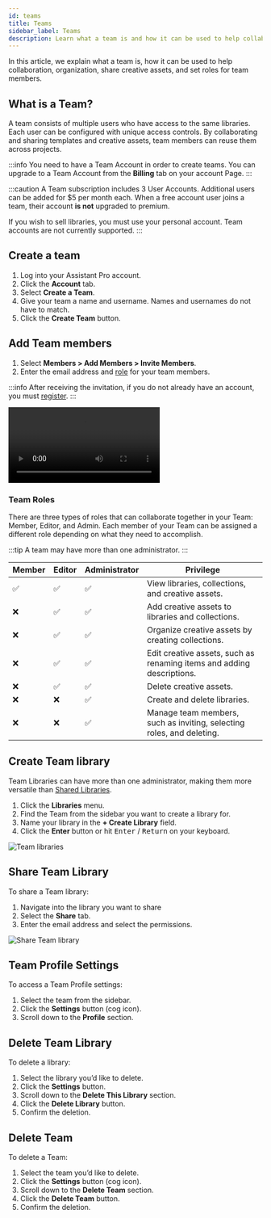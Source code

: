 ```yaml
---
id: teams
title: Teams
sidebar_label: Teams
description: Learn what a team is and how it can be used to help collaboration and organization with team members.
---
```


In this article, we explain what a team is, how it can be used to help collaboration, organization, share creative assets, and set roles for team members.


## What is a Team?

A team consists of multiple users who have access to the same libraries. Each user can be configured with unique access controls. By collaborating and sharing templates and creative assets, team members can reuse them across projects.

:::info
You need to have a Team Account in order to create teams. You can upgrade to a Team Account from the **Billing** tab on your account Page.
:::

:::caution
A Team subscription includes 3 User Accounts. Additional users can be added for $5 per month each. When a free account user joins a team, their account **is not** upgraded to premium.

If you wish to sell libraries, you must use your personal account. Team accounts are not currently supported.
:::

## Create a team

1. Log into your Assistant Pro account.
2. Click the **Account** tab.
3. Select **Create a Team**.
4. Give your team a name and username. Names and usernames do not have to match.
5. Click the **Create Team** button.

## Add Team members

1. Select **Members > Add Members > Invite Members**.
2. Enter the email address and [role](#team-roles) for your team members.

:::info
After receiving the invitation, if you do not already have an account, you must [register](https://assistant.pro/#pricing).
:::

<video autoPlay loop>
<source src="/video/assistant/account-settings--create-team.mp4" type="video/mp4" />
<source src="/video/assistant/account-settings--create-team.webm" type="video/webm" />
</video>

### Team Roles

There are three types of roles that can collaborate together in your Team: Member, Editor, and Admin. Each member of your Team can be assigned a different role depending on what they need to accomplish.

:::tip
A team may have more than one administrator.
:::

| Member  | Editor  | Administrator  | Privilege                                                              |
|---------|---------|----------------|------------------------------------------------------------------------|
|✅       |✅       |✅              | View libraries, collections, and creative assets.                      |
|❌       |✅       |✅              | Add creative assets to libraries and collections.                      |
|❌       |✅       |✅              | Organize creative assets by creating collections.                      |
|❌       |✅       |✅              | Edit creative assets, such as renaming items and adding descriptions.  |
|❌       |✅       |✅              | Delete creative assets.                                                |
|❌       |❌       |✅              | Create and delete libraries.                                           |
|❌       |❌       |✅              | Manage team members, such as inviting, selecting roles, and deleting.  |

## Create Team library

Team Libraries can have more than one administrator, making them more versatile than [Shared Libraries](libraries/share-library.md).

1. Click the **Libraries** menu.
2. Find the Team from the sidebar you want to create a library for.
3. Name your library in the **+ Create Library** field.
4. Click the **Enter** button or hit <kbd>Enter</kbd> / <kbd>Return</kbd> on your keyboard.

![Team libraries](/img/assistant/cloud--account-settings--create-team--1.jpg)

## Share Team Library

To share a Team library:

1. Navigate into the library you want to share
2. Select the **Share** tab.
3. Enter the email address and select the permissions.

![Share Team library](/img/assistant/cloud--account-settings--create-team--2.jpg)

## Team Profile Settings

To access a Team Profile settings:

1. Select the team from the sidebar.
2. Click the **Settings** button (cog icon).
3. Scroll down to the **Profile** section.

## Delete Team Library

To delete a library:

1. Select the library you’d like to delete.
2. Click the **Settings** button.
3. Scroll down to the **Delete This Library** section.
4. Click the **Delete Library** button.
5. Confirm the deletion.

## Delete Team

To delete a Team:

1. Select the team you’d like to delete.
2. Click the **Settings** button (cog icon).
3. Scroll down to the **Delete Team** section.
4. Click the **Delete Team** button.
5. Confirm the deletion.
